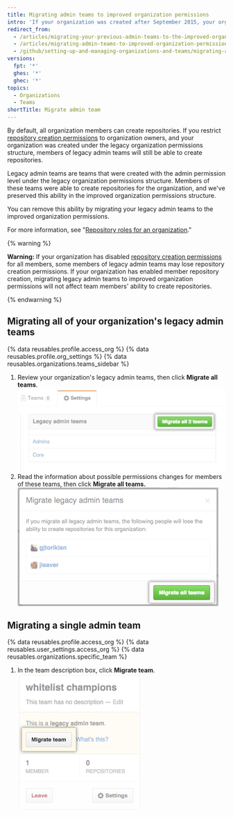```yaml
---
title: Migrating admin teams to improved organization permissions
intro: 'If your organization was created after September 2015, your organization has improved organization permissions by default. Organizations created before September 2015 may need to migrate older Owners and Admin teams to the improved permissions model. Members of legacy admin teams automatically retain the ability to create repositories until those teams are migrated to the improved organization permissions model.'
redirect_from:
  - /articles/migrating-your-previous-admin-teams-to-the-improved-organization-permissions
  - /articles/migrating-admin-teams-to-improved-organization-permissions
  - /github/setting-up-and-managing-organizations-and-teams/migrating-admin-teams-to-improved-organization-permissions
versions:
  fpt: '*'
  ghes: '*'
  ghec: '*'
topics:
  - Organizations
  - Teams
shortTitle: Migrate admin team
---
```


By default, all organization members can create repositories. If you restrict [repository creation permissions](/articles/restricting-repository-creation-in-your-organization) to organization owners, and your organization was created under the legacy organization permissions structure, members of legacy admin teams will still be able to create repositories.

Legacy admin teams are teams that were created with the admin permission level under the legacy organization permissions structure. Members of these teams were able to create repositories for the organization, and we've preserved this ability in the improved organization permissions structure.

You can remove this ability by migrating your legacy admin teams to the improved organization permissions.

For more information, see "[Repository roles for an organization](/organizations/managing-access-to-your-organizations-repositories/repository-roles-for-an-organization)."

{% warning %}

**Warning:** If your organization has disabled [repository creation permissions](/articles/restricting-repository-creation-in-your-organization) for all members, some members of legacy admin teams may lose repository creation permissions. If your organization has enabled member repository creation, migrating legacy admin teams to improved organization permissions will not affect team members' ability to create repositories.

{% endwarning %}

## Migrating all of your organization's legacy admin teams

{% data reusables.profile.access_org %}
{% data reusables.profile.org_settings %}
{% data reusables.organizations.teams_sidebar %}
1. Review your organization's legacy admin teams, then click **Migrate all teams**.
  ![Migrate all teams button](/assets/images/help/teams/migrate-all-legacy-admin-teams.png)
1. Read the information about possible permissions changes for members of these teams, then click **Migrate all teams.**
  ![Confirm migration button](/assets/images/help/teams/confirm-migrate-all-legacy-admin-teams.png)

## Migrating a single admin team

{% data reusables.profile.access_org %}
{% data reusables.user_settings.access_org %}
{% data reusables.organizations.specific_team %}
1. In the team description box, click **Migrate team**.
  ![Migrate team button](/assets/images/help/teams/migrate-a-legacy-admin-team.png)
